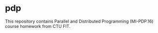 # pdp
This repository contains Parallel and Distributed Programming (MI-PDP.16) course homework from CTU FIT.
